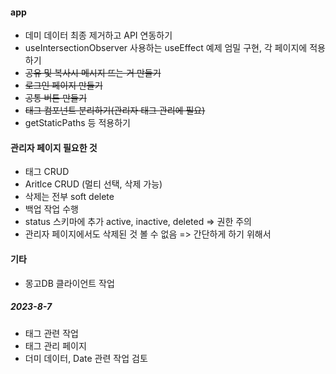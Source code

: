 #### app

- 데미 데이터 최종 제거하고 API 연동하기
- useIntersectionObserver 사용하는 useEffect 예제 엄밀 구현, 각 페이지에 적용하기
- ~~공유 및 복사시 메시지 뜨는 거 만들기~~
- ~~로그인 페이지 만들기~~
- ~~공통 버튼 만들기~~
- ~~태그 컴포넌트 분리하기(관리자 태그 관리에 필요)~~
- getStaticPaths 등 적용하기

#### 관리자 페이지 필요한 것

- 태그 CRUD
- Aritlce CRUD (멀티 선택, 삭제 가능)
- 삭제는 전부 soft delete
- 백업 작업 수행
- status 스키마에 추가 active, inactive, deleted => 권한 주의
- 관리자 페이지에서도 삭제된 것 볼 수 없음 => 간단하게 하기 위해서

#### 기타

- 몽고DB 클라이언트 작업

##### 2023-8-7

- 태그 관련 작업
- 태그 관리 페이지
- 더미 데이터, Date 관련 작업 검토
